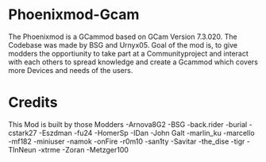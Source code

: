 # Phoenixmod-Gcam

The Phoenixmod is a GCammod based on GCam Version 7.3.020. The Codebase was made by BSG and Urnyx05.
Goal of the mod is, to give modders the opportiunity to take part at a Communityproject and interact with each others to spread knowledge and 
create a Gcammod which covers more Devices and needs of the users.


# Credits

This Mod is built by those Modders
-Arnova8G2
-BSG 
-back.rider 
-burial
-cstark27
-Eszdman
-fu24
-HomerSp
-IDan
-John Galt
-marlin_ku
-marcello
-mf182
-miniuser
-namok
-onFire
-r0m10
-san1ty
-Savitar
-the_dise
-tigr
-TlnNeun
-xtrme
-Zoran
-Metzger100
